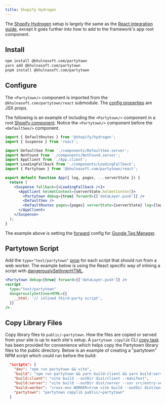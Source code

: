```yaml
---
title: Shopify Hydrogen
---
```


The [Shopify Hydrogen](https://hydrogen.shopify.dev/) setup is largely the same as the [React integration guide](/react), except it goes further into how to add to the framework's app root component.

## Install

```bash
npm install @khulnasoft.com/partytown
yarn add @khulnasoft.com/partytown
pnpm install @khulnasoft.com/partytown
```

## Configure

The `<Partytown/>` component is imported from the `@khulnasoft.com/partytown/react` submodule. The [config properties](/configuration) are JSX props.

The following is an example of including the `<Partytown/>` component in a root [Shopify component](https://shopify.dev/). Notice the `<Partytown/>` component before the `<DefaultSeo/>` component.

```jsx
import { DefaultRoutes } from '@shopify/hydrogen';
import { Suspense } from 'react';

import DefaultSeo from './components/DefaultSeo.server';
import NotFound from './components/NotFound.server';
import AppClient from './App.client';
import LoadingFallback from './components/LoadingFallback';
import { Partytown } from '@khulnasoft.com/partytown/react';

export default function App({ log, pages, ...serverState }) {
  return (
    <Suspense fallback={<LoadingFallback />}>
      <AppClient helmetContext={serverState.helmetContext}>
        <Partytown debug={true} forward={['dataLayer.push']} />
        <DefaultSeo />
        <DefaultRoutes pages={pages} serverState={serverState} log={log} fallback={<NotFound />} />
      </AppClient>
    </Suspense>
  );
}
```

The example above is setting the [forward](/forwarding-events) config for [Google Tag Manager](/google-tag-manager).

## Partytown Script

Add the `type="text/partytown"` [prop](/partytown-scripts) for each script that should run from a web worker. The example below is using the React specific way of inlining a script with [dangerouslySetInnerHTML](https://reactjs.org/docs/dom-elements.html#dangerouslysetinnerhtml).

```jsx
<Partytown debug={true} forward={['dataLayer.push']} />
<script
  type="text/partytown"
  dangerouslySetInnerHTML={{
    __html: '// inlined third-party script',
  }}
/>
```

## Copy Library Files

Copy library files to `public/~partytown`. How the files are copied or served from your site is up to each site's setup. A `partytown copylib` CLI [copy task](/copy-library-files) has been provided for convenience which helps copy the Partytown library files to the public directory. Below is an example of creating a "partytown" NPM script which could run before the build:

```json
  "scripts": {
    "dev": "npm run partytown && vite",
    "build": "npm run partytown && yarn build:client && yarn build:server && yarn build:worker",
    "build:client": "vite build --outDir dist/client --manifest",
    "build:server": "vite build --outDir dist/server --ssr src/entry-server.jsx",
    "build:worker": "cross-env WORKER=true vite build --outDir dist/worker --ssr worker.js",
    "partytown": "partytown copylib public/~partytown"
  }
```
